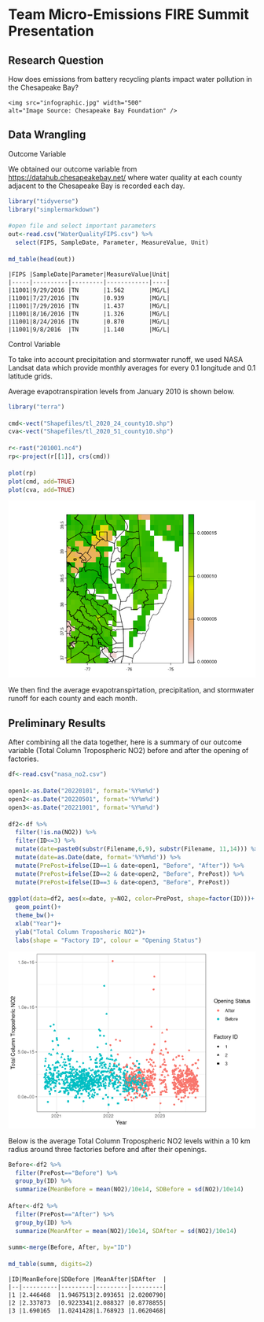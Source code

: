 # Team Micro-Emissions FIRE Summit Presentation

## Research Question

How does emissions from battery recycling plants impact water pollution in the Chesapeake Bay?

```{=html}
<img src="infographic.jpg" width="500"
alt="Image Source: Chesapeake Bay Foundation" />
```
## Data Wrangling

Outcome Variable

We obtained our outcome variable from <https://datahub.chesapeakebay.net/> where water quality at each county adjacent to the Chesapeake Bay is recorded each day.

``` r
library("tidyverse")
library("simplermarkdown")

#open file and select important parameters
out<-read.csv("WaterQualityFIPS.csv") %>%
  select(FIPS, SampleDate, Parameter, MeasureValue, Unit) 

md_table(head(out))
```

```         
|FIPS |SampleDate|Parameter|MeasureValue|Unit|
|-----|----------|---------|------------|----|
|11001|9/29/2016 |TN       |1.562       |MG/L|
|11001|7/27/2016 |TN       |0.939       |MG/L|
|11001|7/29/2016 |TN       |1.437       |MG/L|
|11001|8/16/2016 |TN       |1.326       |MG/L|
|11001|8/24/2016 |TN       |0.870       |MG/L|
|11001|9/8/2016  |TN       |1.140       |MG/L|
```

Control Variable

To take into account precipitation and stormwater runoff, we used NASA Landsat data which provide monthly averages for every 0.1 longitude and 0.1 latitude grids.

Average evapotranspiration levels from January 2010 is shown below.

``` r
library("terra")

cmd<-vect("Shapefiles/tl_2020_24_county10.shp")
cva<-vect("Shapefiles/tl_2020_51_county10.shp")

r<-rast("201001.nc4")
rp<-project(r[[1]], crs(cmd))

plot(rp)
plot(cmd, add=TRUE)
plot(cva, add=TRUE)
```

![](README_files/figure-commonmark/unnamed-chunk-2-1.png)

We then find the average evapotranspirtation, precipitation, and stormwater runoff for each county and each month.

## Preliminary Results

After combining all the data together, here is a summary of our outcome variable (Total Column Tropospheric NO2) before and after the opening of factories.

``` r
df<-read.csv("nasa_no2.csv")

open1<-as.Date("20220101", format='%Y%m%d')
open2<-as.Date("20220501", format='%Y%m%d')
open3<-as.Date("20221001", format='%Y%m%d')

df2<-df %>%
  filter(!is.na(NO2)) %>%
  filter(ID<=3) %>%
  mutate(date=paste0(substr(Filename,6,9), substr(Filename, 11,14))) %>%
  mutate(date=as.Date(date, format='%Y%m%d')) %>%
  mutate(PrePost=ifelse(ID==1 & date<open1, "Before", "After")) %>%
  mutate(PrePost=ifelse(ID==2 & date<open2, "Before", PrePost)) %>%
  mutate(PrePost=ifelse(ID==3 & date<open3, "Before", PrePost))

ggplot(data=df2, aes(x=date, y=NO2, color=PrePost, shape=factor(ID)))+
  geom_point()+
  theme_bw()+
  xlab("Year")+
  ylab("Total Column Troposheric NO2")+
  labs(shape = "Factory ID", colour = "Opening Status")
```

![](README_files/figure-commonmark/unnamed-chunk-3-1.png)

Below is the average Total Column Tropospheric NO2 levels within a 10 km radius around three factories before and after their openings.

``` r
Before<-df2 %>%
  filter(PrePost=="Before") %>%
  group_by(ID) %>%
  summarize(MeanBefore = mean(NO2)/10e14, SDBefore = sd(NO2)/10e14)

After<-df2 %>%
  filter(PrePost=="After") %>%
  group_by(ID) %>%
  summarize(MeanAfter = mean(NO2)/10e14, SDAfter = sd(NO2)/10e14)

summ<-merge(Before, After, by="ID") 

md_table(summ, digits=2)
```

```         
|ID|MeanBefore|SDBefore |MeanAfter|SDAfter  |
|--|----------|---------|---------|---------|
|1 |2.446468  |1.9467513|2.093651 |2.0200790|
|2 |2.337873  |0.9223341|2.088327 |0.8778855|
|3 |1.690165  |1.0241428|1.768923 |1.0620468|
```
